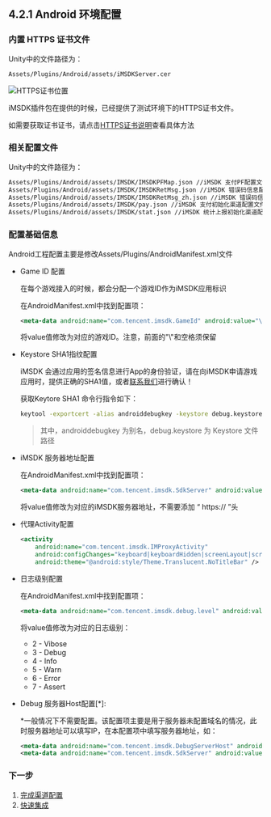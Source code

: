 ## 4.2.1 Android 环境配置

### 内置 HTTPS 证书文件

Unity中的文件路径为：

```sh
Assets/Plugins/Android/assets/iMSDKServer.cer
```

![HTTPS证书位置](../Images/4_2_unity_setupenv_cer.jpg)
  
iMSDK插件包在提供的时候，已经提供了测试环境下的HTTPS证书文件。

如需要获取证书证书，请点击[HTTPS证书说明](../../Help/httpscertfile.md)查看具体方法

### 相关配置文件

Unity中的文件路径为：

```sh
Assets/Plugins/Android/assets/IMSDK/IMSDKPFMap.json //iMSDK 支付PF配置文件
Assets/Plugins/Android/assets/IMSDK/IMSDKRetMsg.json //iMSDK 错误码信息配置文件
Assets/Plugins/Android/assets/IMSDK/IMSDKRetMsg_zh.json //iMSDK 错误码信息（中文）配置文件
Assets/Plugins/Android/assets/IMSDK/pay.json //iMSDK 支付初始化渠道配置文件
Assets/Plugins/Android/assets/IMSDK/stat.json //iMSDK 统计上报初始化渠道配置文件
```

### 配置基础信息

  Android工程配置主要是修改Assets/Plugins/AndroidManifest.xml文件

  * Game ID 配置

    在每个游戏接入的时候，都会分配一个游戏ID作为iMSDK应用标识

    在AndroidManifest.xml中找到配置项：

    ```xml
    <meta-data android:name="com.tencent.imsdk.GameId" android:value="\ 11"/>
    ```

    将value值修改为对应的游戏ID。注意，前面的"\\"和空格须保留

  * Keystore SHA1指纹配置
  
    iMSDK 会通过应用的签名信息进行App的身份验证，请在向iMSDK申请游戏应用时，提供正确的SHA1值，或者[联系我们](../../Pre/contact.md)进行确认！
    
    获取Keytore SHA1 命令行指令如下：
    
    ```sh
    keytool -exportcert -alias androiddebugkey -keystore debug.keystore -list -v |grep SHA1 | awk '{print tolower($2)}' |tr -d ":"
    ```
    > 其中，androiddebugkey 为别名，debug.keystore 为 Keystore 文件路径

  * iMSDK 服务器地址配置

    在AndroidManifest.xml中找到配置项：

    ```xml
    <meta-data android:name="com.tencent.imsdk.SdkServer" android:value="hk-sdkapi-beta.itop.qq.com"/>
    ```

    将value值修改为对应的iMSDK服务器地址，不需要添加 “ https:// ”头

  * 代理Activity配置

    ```xml
    <activity
        android:name="com.tencent.imsdk.IMProxyActivity"
        android:configChanges="keyboard|keyboardHidden|screenLayout|screenSize|orientation"
        android:theme="@android:style/Theme.Translucent.NoTitleBar" />
    ```

  * 日志级别配置

    在AndroidManifest.xml中找到配置项：

    ```xml
    <meta-data android:name="com.tencent.imsdk.debug.level" android:value="2" />
    ```
    将value值修改为对应的日志级别：

    * 2 - Vibose
    * 3 - Debug
    * 4 - Info
    * 5 - Warn
    * 6 - Error
    * 7 - Assert

  * Debug 服务器Host配置[\*]:

    \*一般情况下不需要配置。该配置项主要是用于服务器未配置域名的情况，此时服务器地址可以填写IP，在本配置项中填写服务器地址，如：

    ```xml
    <meta-data android:name="com.tencent.imsdk.DebugServerHost" android:value="sdkapi-beta.itop.qq.com"/>
    <meta-data android:name="com.tencent.imsdk.SdkServer" android:value="103.7.28.42"/>
      ```

### 下一步

1. [完成渠道配置](../../Channel/README.md)
2. [快速集成](../quickstart.md)
